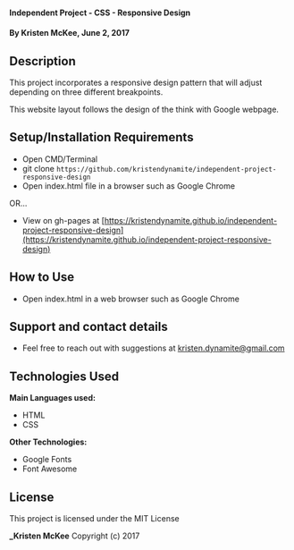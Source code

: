 #### Independent Project - CSS - Responsive Design

#### By **Kristen McKee, June 2, 2017**

## Description

This project incorporates a responsive design pattern that will adjust depending on three different breakpoints.

This website layout follows the design of the think with Google webpage.

## Setup/Installation Requirements

* Open CMD/Terminal
* git clone `https://github.com/kristendynamite/independent-project-responsive-design`
* Open index.html file in a browser such as Google Chrome

OR...

* View on gh-pages at [https://kristendynamite.github.io/independent-project-responsive-design](https://kristendynamite.github.io/independent-project-responsive-design)

## How to Use

* Open index.html in a web browser such as Google Chrome

## Support and contact details

* Feel free to reach out with suggestions at kristen.dynamite@gmail.com

## Technologies Used

**Main Languages used:**

* HTML
* CSS

**Other Technologies:**

* Google Fonts
* Font Awesome

## License

This project is licensed under the MIT License

**_Kristen McKee** Copyright (c) 2017
